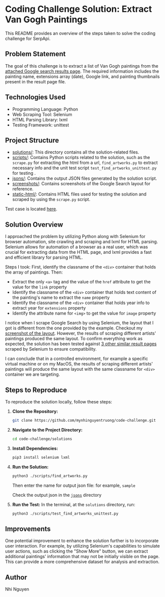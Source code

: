# Coding Challenge Solution: Extract Van Gogh Paintings

This README provides an overview of the steps taken to solve the coding challenge for SerpApi.

## Problem Statement

The goal of this challenge is to extract a list of Van Gogh paintings from the [attached Google search results page](https://github.com/mynhinguyentruong/code-challenge/blob/master/files/van-gogh-paintings.html). The required information includes the painting name, extensions array (date), Google link, and painting thumbnails present in the result page file.

## Technologies Used

- Programming Language: Python
- Web Scraping Tool: Selenium
- HTML Parsing Library: lxml
- Testing Framework: unittest

## Project Structure

- [solutions/](https://github.com/mynhinguyentruong/code-challenge/blob/master/solutions): This directory contains all the solution-related files.
- [scripts/](https://github.com/mynhinguyentruong/code-challenge/blob/master/solutions/scripts): Contains Python scripts related to the solution, such as the `scrape.py` for extracting the html from a url, `find_artworks.py` to extract necessary info and the unit test script `test_find_artworks_unittest.py` for testing .
- [jsons/](https://github.com/mynhinguyentruong/code-challenge/blob/master/solutions/jsons): Contains the output JSON files generated by the solution script.
- [screenshots/](https://github.com/mynhinguyentruong/code-challenge/blob/master/solutions/screenshots): Contains screenshots of the Google Search layout for reference.
- [static-html/](https://github.com/mynhinguyentruong/code-challenge/blob/master/solutions/static-html): Contains HTML files used for testing the solution and scraped by using the `scrape.py` script.

Test case is located [here](https://github.com/mynhinguyentruong/code-challenge/blob/master/solutions/scripts/test_find_artworks_unittest.py).

## Solution Overview

I approached the problem by utilizing Python along with Selenium for browser automation, site crawling and scraping and lxml for HTML parsing. Selenium allows for automation of a browser as a real user, which was crucial for extracting data from the HTML page, and lxml provides a fast and efficient library for parsing HTML.

Steps I took:
First, identify the classname of the `<div>` container that holds the array of paintings. Then:

- Extract the only `<a>` tag and the value of the `href` attribute to get the value for the `link` property
- Identify the classname of the `<div>` container that holds text content of the painting's name to extract the `name` property
- Identify the classname of the `<div>` container that holds year info to extract year for `extensions` property
- Identify the attribute name for `<img>` to get the value for `image` property

I notice when I scrape Google Search by using Selenium, the layout that I got is different from the one provided by the example. Checkout my [screenshot of the layout](https://github.com/mynhinguyentruong/code-challenge/blob/master/solutions/screenshots). However, the results of scraping different artists' paintings produced the same layout. To confirm everything work as expected, the solution has been tested against [3 other similar result pages](https://github.com/mynhinguyentruong/code-challenge/blob/master/solutions/static-html) scraped by Selenium to ensure compatibility.

I can conclude that in a controlled environment, for example a specific virtual machine or on my MacOS, the results of scraping different artists' paintings will produce the same layout with the same classname for `<div>` container we are targeting.

## Steps to Reproduce

To reproduce the solution locally, follow these steps:

1. **Clone the Repository:**

   ```bash
   git clone https://github.com/mynhinguyentruong/code-challenge.git
   ```

2. **Navigate to the Project Directory:**

   ```bash
   cd code-challenge/solutions
   ```

3. **Install Dependencies:**

   ```bash
   pip3 install selenium lxml
   ```

4. **Run the Solution:**

   ```bash
   python3 ./scripts/find_artworks.py
   ```

   Then enter the name for output json file: for example, `sample`

   Check the output json in the [`jsons`](https://github.com/mynhinguyentruong/code-challenge/blob/master/solutions/jsons) directory

5. **Run the Test:**
   In the terminal, at the `solutions` directory, run:

   ```bash
   python3 ./scripts/test_find_artworks_unittest.py
   ```

## Improvements

One potential improvement to enhance the solution further is to incorporate user interaction. For example, by utilizing Selenium's capabilities to simulate user actions, such as clicking the "Show More" button, we can extract additional paintings' information that may not be initially visible on the page. This can provide a more comprehensive dataset for analysis and extraction.

## Author

Nhi Nguyen
